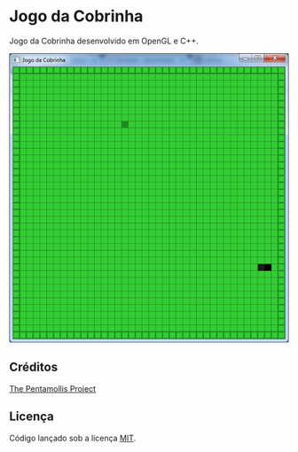 # Jogo da Cobrinha

Jogo da Cobrinha desenvolvido em OpenGL e C++.

![Jogo da Cobrinha](https://raw.githubusercontent.com/whoisraibolt/Jogo-da-Cobrinha/master/Imagem.PNG)

## Créditos

[The Pentamollis Project](https://www.youtube.com/playlist?list=PLWzp0Bbyy_3gXc0YBxiIR9Tb5KfmLSL_C "The Pentamollis Project")

## Licença

Código lançado sob a licença [MIT](https://github.com/whoisraibolt/Jogo-da-Cobrinha/blob/master/LICENSE "MIT").
